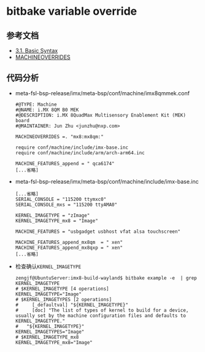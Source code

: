 # bitbake variable override

## 参考文档

* [3.1. Basic Syntax](https://www.yoctoproject.org/docs/latest/bitbake-user-manual/bitbake-user-manual.html#basic-syntax)
* [MACHINEOVERRIDES](https://www.yoctoproject.org/docs/latest/mega-manual/mega-manual.html#var-MACHINEOVERRIDES)

## 代码分析

* meta-fsl-bsp-release/imx/meta-bsp/conf/machine/imx8qmmek.conf
  ```
  #@TYPE: Machine
  #@NAME: i.MX 8QM B0 MEK
  #@DESCRIPTION: i.MX 8QuadMax Multisensory Enablement Kit (MEK) board
  #@MAINTAINER: Jun Zhu <junzhu@nxp.com>
  
  MACHINEOVERRIDES =. "mx8:mx8qm:"
  
  require conf/machine/include/imx-base.inc
  require conf/machine/include/arm/arch-arm64.inc
  
  MACHINE_FEATURES_append = " qca6174"
  [...省略]
  ```
* meta-fsl-bsp-release/imx/meta-bsp/conf/machine/include/imx-base.inc
  ```
  [...省略]
  SERIAL_CONSOLE = "115200 ttymxc0"
  SERIAL_CONSOLE_mxs = "115200 ttyAMA0"
  
  KERNEL_IMAGETYPE = "zImage"
  KERNEL_IMAGETYPE_mx8 = "Image"
  
  MACHINE_FEATURES = "usbgadget usbhost vfat alsa touchscreen"
  
  MACHINE_FEATURES_append_mx8qm  = " xen"
  MACHINE_FEATURES_append_mx8qxp = " xen"
  [...省略]
  ```
* 检查确认`KERNEL_IMAGETYPE`
  ```
  zengjf@UbuntuServer:imx8-build-wayland$ bitbake example -e  | grep KERNEL_IMAGETYPE
  # $KERNEL_IMAGETYPE [4 operations]
  KERNEL_IMAGETYPE="Image"
  # $KERNEL_IMAGETYPES [2 operations]
  #     [_defaultval] "${KERNEL_IMAGETYPE}"
  #     [doc] "The list of types of kernel to build for a device, usually set by the machine configuration files and defaults to KERNEL_IMAGETYPE."
  #   "${KERNEL_IMAGETYPE}"
  KERNEL_IMAGETYPES="Image"
  # $KERNEL_IMAGETYPE_mx8
  KERNEL_IMAGETYPE_mx8="Image"
  ```